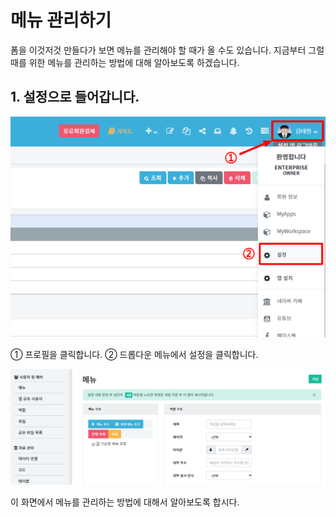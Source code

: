 # 메뉴 관리하기
폼을 이것저것 만들다가 보면 메뉴를 관리해야 할 때가 올 수도 있습니다. 지금부터 그럴 때를 위한 메뉴를 관리하는 방법에 대해 알아보도록 하겠습니다.

## 1. 설정으로 들어갑니다.

![설정으로 들어갑니다](/media/image201.png)

①	프로필을 클릭합니다.
②	드롭다운 메뉴에서 설정을 클릭합니다.

![이 화면에 대해 알아보자](/media/image202.png)

이 화면에서 메뉴를 관리하는 방법에 대해서 알아보도록 합시다.
